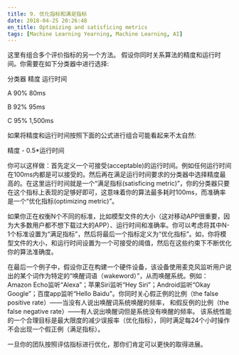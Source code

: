 ```yaml
---
title: 9. 优化指标和满足指标
date: 2018-04-25 20:26:48
en_title: Optimizing and satisficing metrics
tags: [Machine Learning Yearning, Machine Learning, AI]
---
```


这里有组合多个评价指标的另一个方法。
假设你同时关系算法的精度和运行时间。你需要在如下分类器中进行选择:

分类器 精度  运行时间

A   90% 80ms

B   92% 95ms

C   95% 1,500ms

如果将精度和运行时间按照下面的公式进行组合可能看起来不太自然:

精度 - 0.5*运行时间

你可以这样做：首先定义一个可接受(acceptable)的运行时间。例如任何运行时间在100ms内都是可以接受的。然后再在满足运行时间要求的分类器中选择精度最高的。在这里运行时间就是一个“满足指标(satisficing metric)”，你的分类器只要在这个指标上表现的足够好即可，这意味着你的算法最多耗时100ms，而准确率是一个“优化指标(optimizing metric)”。

如果你正在权衡N个不同的标准，比如模型文件的大小（这对移动APP很重要，因为大多数用户都不想下载过大的APP）、运行时间和准确率。你可以考虑将其中N-1个标准设置为“满足指标”，然后将最后一个指标定义为“优化指标”。如，你将模型文件的大小，和运行时间设置为一个可接受的阈值，然后在这些约束下不断优化你的算法准确度。

在最后一个例子中，假设你正在构建一个硬件设备，该设备使用麦克风监听用户说出的某个词作为特定的“唤醒词语（wakeword）”，从而唤醒系统。例如：Amazon Echo监听“Alexa”；苹果Siri监听“Hey Siri”；Android监听“Okay Google”；百度app监听“Hello Baidu”。你同时关心假正例的比例（the false positive rate）——当没有人说出唤醒词系统唤醒的频率， 和假反例的比例（the false negative rate）——有人说出唤醒词但是系统没有唤醒的频率。 该系统性能的一个合理目标是最大限度的减少误报率（优化指标），同时满足每24个小时操作不会出现一个假正例（满足指标）。

一旦你的团队按照评估指标进行优化，那你们肯定可以更快的取得进展。
